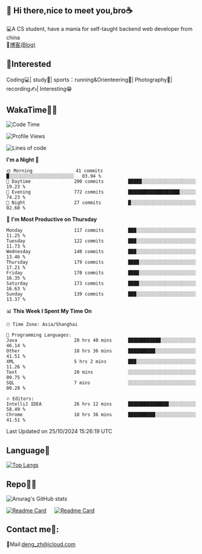👋 Hi there,nice to meet you,bro☕
---
💻A CS student, have a mania for self-taught backend web developer from china   
📌[博客(Blog)](https://github.com/HealUP/MyBlog)

 <!-- waka-box start -->
 <!-- waka-box end -->
 
🧲**Interested**
--
Coding💻| study📖| sports：running&Orienteering🏃‍| Photography📸| recording✍️| Interesting😁

WakaTime👨‍💻
---
<!--START_SECTION:waka-->
![Code Time](http://img.shields.io/badge/Code%20Time-1%2C997%20hrs%2039%20mins-blue)

![Profile Views](http://img.shields.io/badge/Profile%20Views-0-blue)

![Lines of code](https://img.shields.io/badge/From%20Hello%20World%20I%27ve%20Written-205.0%20thousand%20lines%20of%20code-blue)

**I'm a Night 🦉** 

```text
🌞 Morning                41 commits          █░░░░░░░░░░░░░░░░░░░░░░░░   03.94 % 
🌆 Daytime                200 commits         █████░░░░░░░░░░░░░░░░░░░░   19.23 % 
🌃 Evening                772 commits         ███████████████████░░░░░░   74.23 % 
🌙 Night                  27 commits          █░░░░░░░░░░░░░░░░░░░░░░░░   02.60 % 
```
📅 **I'm Most Productive on Thursday** 

```text
Monday                   117 commits         ███░░░░░░░░░░░░░░░░░░░░░░   11.25 % 
Tuesday                  122 commits         ███░░░░░░░░░░░░░░░░░░░░░░   11.73 % 
Wednesday                140 commits         ███░░░░░░░░░░░░░░░░░░░░░░   13.46 % 
Thursday                 179 commits         ████░░░░░░░░░░░░░░░░░░░░░   17.21 % 
Friday                   170 commits         ████░░░░░░░░░░░░░░░░░░░░░   16.35 % 
Saturday                 173 commits         ████░░░░░░░░░░░░░░░░░░░░░   16.63 % 
Sunday                   139 commits         ███░░░░░░░░░░░░░░░░░░░░░░   13.37 % 
```


📊 **This Week I Spent My Time On** 

```text
🕑︎ Time Zone: Asia/Shanghai

💬 Programming Languages: 
Java                     20 hrs 40 mins      ████████████░░░░░░░░░░░░░   46.14 % 
Other                    18 hrs 36 mins      ██████████░░░░░░░░░░░░░░░   41.51 % 
XML                      5 hrs 2 mins        ███░░░░░░░░░░░░░░░░░░░░░░   11.26 % 
Text                     20 mins             ░░░░░░░░░░░░░░░░░░░░░░░░░   00.75 % 
SQL                      7 mins              ░░░░░░░░░░░░░░░░░░░░░░░░░   00.28 % 

🔥 Editors: 
IntelliJ IDEA            26 hrs 12 mins      ███████████████░░░░░░░░░░   58.49 % 
Chrome                   18 hrs 36 mins      ██████████░░░░░░░░░░░░░░░   41.51 % 
```


 Last Updated on 25/10/2024 15:26:19 UTC
<!--END_SECTION:waka-->

Language🚀
---
[![Top Langs](https://github-readme-stats.vercel.app/api/top-langs/?username=HealUP&layout=compact&hide_border=true)](https://github.com/HealUP)

Repo🧑‍💻
---
![Anurag's GitHub stats](https://github-readme-stats.vercel.app/api?username=HealUP&count_private=true&show_icons=true&theme=gruvbox&hide_border=true) 

[![Readme Card](https://github-readme-stats.vercel.app/api/pin/?username=HealUP&repo=InternetEy&theme=transparent)](https://github.com/HealUP/InternetEy) &emsp;
[![Readme Card](https://github-readme-stats.vercel.app/api/pin/?username=HealUP&repo=CampusExperience&theme=transparent)](https://github.com/HealUP/CampusExperience)


Contact me📱:
---
📮Mail:deng_zh@icloud.com  
